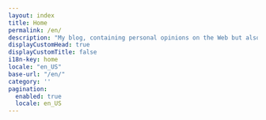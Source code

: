 ```yaml
---
layout: index
title: Home
permalink: /en/
description: "My blog, containing personal opinions on the Web but also on my life as a parent and a citizen."
displayCustomHead: true
displayCustomTitle: false
i18n-key: home
locale: "en_US"
base-url: "/en/"
category: ''
pagination: 
  enabled: true
  locale: en_US
---
```

